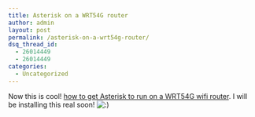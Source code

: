 ```yaml
---
title: Asterisk on a WRT54G router
author: admin
layout: post
permalink: /asterisk-on-a-wrt54g-router/
dsq_thread_id:
  - 26014449
  - 26014449
categories:
  - Uncategorized
---
```

Now this is cool! [how to get Asterisk to run on a WRT54G wifi router][1]. I will be installing this real soon! <img src="http://blog.lotas-smartman.net/wp-includes/images/smilies/icon_smile.gif" alt=":)" class="wp-smiley" />

 [1]: http://lestblood.imagodirt.net/archives/106-Asterisk-on-OpenWRT-part-2.html